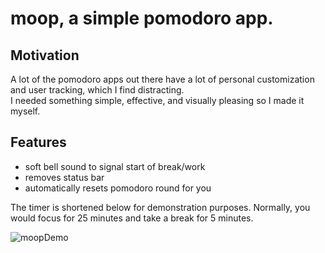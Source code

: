 # moop, a simple pomodoro app.

## Motivation
A lot of the pomodoro apps out there have a lot of personal customization and user tracking, which I find distracting. \
I needed something simple, effective, and visually pleasing so I made it myself.

## Features
- soft bell sound to signal start of break/work
- removes status bar
- automatically resets pomodoro round for you

The timer is shortened below for demonstration purposes. Normally, you would focus for 25 minutes and take a break for 5 minutes.

![moopDemo](https://user-images.githubusercontent.com/62784950/176126768-7aec72b6-12d7-468a-b71f-dd83b0093f61.gif)
